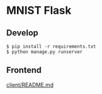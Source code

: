 # MNIST Flask

## Develop
```
$ pip install -r requirements.txt
$ python manage.py runserver
```

## Frontend
[client/README.md]()

